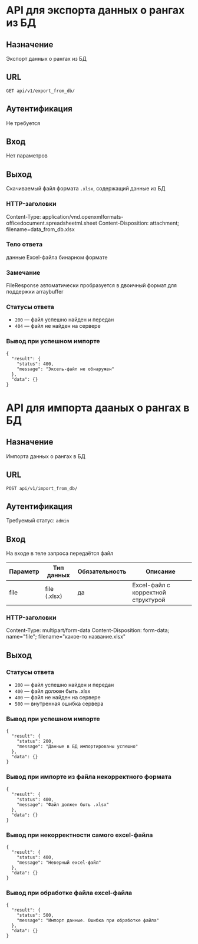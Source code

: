 # API для экспорта данных о рангах из БД
## Назначение
Экспорт данных о рангах из БД

## URL
```GET api/v1/export_from_db/```<br/>

## Аутентификация
Не требуется

## Вход
Нет параметров

## Выход
Скачиваемый файл формата `.xlsx`, содержащий данные из БД

### HTTP-заголовки
Content-Type: application/vnd.openxmlformats-officedocument.spreadsheetml.sheet
Content-Disposition: attachment; filename=data_from_db.xlsx

### Тело ответа
данные Excel-файла бинарном формате

### Замечание 
FileResponse автоматически пробразуется в двоичный формат для поддержки arraybuffer

### Статусы ответа  
- `200` — файл успешно найден и передан
- `404` — файл не найден на сервере  

### Вывод при успешном импорте
```
{
  "result": {
    "status": 400,
    "message": "Эксель-файл не обнаружен"
  },
  "data": {}
}
```


# API для импорта дааных о рангах в БД
## Назначение
Импорта данных о рангах в БД

## URL
```POST api/v1/import_from_db/```<br/>

## Аутентификация
Требуемый статус: `admin`

## Вход
На входе в теле запроса передаётся файл

| **Параметр** | **Тип данных** | **Обязательность** | **Описание** |
|--------------|----------------|---------------------|---------------|
| file         | file (.xlsx)   | да                  | Excel-файл с корректной структурой |

### HTTP-заголовки
Content-Type: multipart/form-data
Content-Disposition: form-data; name="file"; filename="какое-то название.xlsx"

## Выход
### Статусы ответа  
- `200` — файл успешно найден и передан
- `400` — файл должен быть .xlsx
- `400` — файл не найден на сервере
- `500` — внутренная ошибка сервера

### Вывод при успешном импорте
```
{
  "result": {
    "status": 200,
    "message": "Данные в БД импортированы успешно"
  },
  "data": {}
}
```

### Вывод при импорте из файла некорректного формата
```
{
  "result": {
    "status": 400,
    "message": "Файл должен быть .xlsx"
  },
  "data": {}
}
```

### Вывод при некорректности самого excel-файла
```
{
  "result": {
    "status": 400,
    "message": "Неверный excel-файл"
  },
  "data": {}
}
```

### Вывод при обработке файла excel-файла
```
{
  "result": {
    "status": 500,
    "message": "Импорт данные. Ошибка при обработке файла"
  },
  "data": {}
}
```
